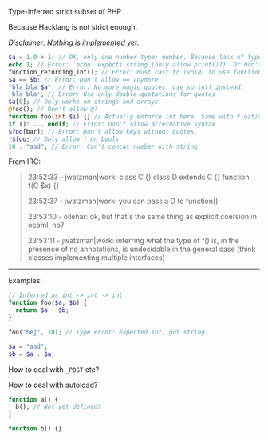 Type-inferred strict subset of PHP

Because Hacklang is not strict enough.

_Disclaimer: Nothing is implemented yet._

```php
$a = 1.0 + 1; // OK, only one number type: number. Because lack of type-hints and + works on everything.
echo 1; // Error: `echo` expects string (only allow print()?). Or don't allow functions without paranthesis?
function_returning_int(); // Error: Must cast to (void) to use function returning non-void without catching output (like ignore in OCaml)
$a == $b; // Error: Don't allow == anymore
"bla bla $a"; // Error: No more magic quotes, use sprintf instead.
'bla bla'; // Error: Use only double-quotations for quotes
$a[0]; // Only works on strings and arrays
@foo(); // Don't allow @?
function foo(int $i) {} // Actually enforce int here. Same with float/string/array. TODO: Can't, because "got int, expected int".
if (): ... endif; // Error: Don't allow alternative syntax
$foo[bar]; // Error: Don't allow keys without quotes.
!$foo; // Only allow ! on bools
10 . "asd"; // Error: Can't concat number with string
```

From IRC:

> 23:52:33 - jwatzman|work: class C {} class D extends C {} function f(C $x) {}
>
> 23:52:37 - jwatzman|work: you can pass a D to function()
>
> 23:53:10 - ollehar: ok, but that's the same thing as explicit coersion in ocaml, no?
>
> 23:53:11 - jwatzman|work: inferring what the type of f() is, in the presence of no annotations, is undecidable in the general case (think classes implementing multiple interfaces)

---

Examples:

```php
// Inferred as int -> int -> int
function foo($a, $b) {
  return $a + $b;
}

foo("hej", 10); // Type error: expected int, got string.
```

```php
$a = "asd";
$b = $a . $a;
```

How to deal with `_POST` etc?

How to deal with autoload?

```php
function a() {
  b(); // Not yet defined?
}

function b() {}
```
